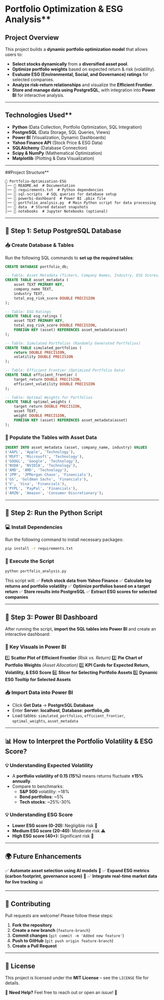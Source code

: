 # Portfolio Optimization & ESG Analysis**

## **Project Overview**
This project builds a **dynamic portfolio optimization model** that allows users to:
- **Select stocks dynamically** from a **diversified asset pool**.
- **Optimize portfolio weights** based on expected return & risk (volatility).
- **Evaluate ESG (Environmental, Social, and Governance) ratings** for selected companies.
- **Analyze risk-return relationships** and visualize the **Efficient Frontier**.
- **Store and manage data using PostgreSQL**, with integration into **Power BI** for interactive analysis.

---

## Technologies Used**
- **Python** (Data Collection, Portfolio Optimization, SQL Integration)
- **PostgreSQL** (Data Storage, SQL Queries, Views)
- **Power BI** (Visualization, Dynamic Dashboards)
- **Yahoo Finance API** (Stock Price & ESG Data)
- **SQLAlchemy** (Database Connection)
- **Scipy & NumPy** (Mathematical Optimization)
- **Matplotlib** (Plotting & Data Visualization)

---

##Project Structure**
```
📁 Portfolio-Optimization-ESG
│── 📄 README.md  # Documentation
│── 📄 requirements.txt  # Python dependencies
│── 📂 sql-scripts  # SQL queries for database setup
│── 📂 powerbi-dashboard  # Power BI .pbix file
│── 📄 portfolio_analysis.py  # Main Python script for data processing
│── 📂 data  # Stored dataset snapshots
│── 📂 notebooks  # Jupyter Notebooks (optional)
```

---

## **📌 Step 1: Setup PostgreSQL Database**
### **📥 Create Database & Tables**
Run the following SQL commands to **set up the required tables**:
```sql
CREATE DATABASE portfolio_db;

-- Table: Asset Metadata (Tickers, Company Names, Industry, ESG Scores)
CREATE TABLE asset_metadata (
    asset TEXT PRIMARY KEY,
    company_name TEXT,
    industry TEXT,
    total_esg_risk_score DOUBLE PRECISION
);

-- Table: ESG Ratings
CREATE TABLE esg_ratings (
    asset TEXT PRIMARY KEY,
    total_esg_risk_score DOUBLE PRECISION,
    FOREIGN KEY (asset) REFERENCES asset_metadata(asset)
);

-- Table: Simulated Portfolios (Randomly Generated Portfolios)
CREATE TABLE simulated_portfolios (
    return DOUBLE PRECISION,
    volatility DOUBLE PRECISION
);

-- Table: Efficient Frontier (Optimized Portfolio Data)
CREATE TABLE efficient_frontier (
    target_return DOUBLE PRECISION,
    efficient_volatility DOUBLE PRECISION
);

-- Table: Optimal Weights for Portfolios
CREATE TABLE optimal_weights (
    target_return DOUBLE PRECISION,
    asset TEXT,
    weight DOUBLE PRECISION,
    FOREIGN KEY (asset) REFERENCES asset_metadata(asset)
);
```

### **🔄 Populate the Tables with Asset Data**
```sql
INSERT INTO asset_metadata (asset, company_name, industry) VALUES
('AAPL', 'Apple', 'Technology'),
('MSFT', 'Microsoft', 'Technology'),
('GOOGL', 'Google', 'Technology'),
('NVDA', 'NVIDIA', 'Technology'),
('AMD', 'AMD', 'Technology'),
('JPM', 'JPMorgan Chase', 'Financials'),
('GS', 'Goldman Sachs', 'Financials'),
('V', 'Visa', 'Financials'),
('PYPL', 'PayPal', 'Financials'),
('AMZN', 'Amazon', 'Consumer Discretionary');
```

---

## **📌 Step 2: Run the Python Script**
### **💻 Install Dependencies**
Run the following command to install necessary packages:
```bash
pip install -r requirements.txt
```

### **🚀 Execute the Script**
```bash
python portfolio_analysis.py
```
This script will:
✅ **Fetch stock data from Yahoo Finance**
✅ **Calculate log returns and portfolio volatility**
✅ **Optimize portfolios based on a target return**
✅ **Store results into PostgreSQL**
✅ **Extract ESG scores for selected companies**

---

## **📌 Step 3: Power BI Dashboard**
After running the script, **import the SQL tables into Power BI** and create an interactive dashboard:

### **🔹 Key Visuals in Power BI**
1️⃣ **Scatter Plot of Efficient Frontier** *(Risk vs. Return)*
2️⃣ **Pie Chart of Portfolio Weights** *(Asset Allocation)*
3️⃣ **KPI Cards for Expected Return, Volatility, & ESG Score**
4️⃣ **Slicer for Selecting Portfolio Assets**
5️⃣ **Dynamic ESG Tooltip for Selected Assets**

### **📥 Import Data into Power BI**
- Click **Get Data** → **PostgreSQL Database**
- Enter **Server: localhost**, **Database: portfolio_db**
- Load tables: `simulated_portfolios`, `efficient_frontier`, `optimal_weights`, `asset_metadata`

---

## **📊 How to Interpret the Portfolio Volatility & ESG Score?**

### **💡 Understanding Expected Volatility**
- A **portfolio volatility of 0.15 (15%)** means returns fluctuate **±15% annually**.
- Compare to benchmarks:
  - **S&P 500** volatility: ~18%
  - **Bond portfolios**: ~5%
  - **Tech stocks**: ~25%-30%

### **💡 Understanding ESG Score**
- **Lower ESG score (0-20):** Negligible risk 🌱
- **Medium ESG score (20-40):** Moderate risk ⚠️
- **High ESG score (40+):** Significant risk 🔴

---

## **🌍 Future Enhancements**
✅ **Automate asset selection using AI models** 🤖
✅ **Expand ESG metrics (carbon footprint, governance score)** 🌱
✅ **Integrate real-time market data for live tracking** 📊

---

## **📌 Contributing**
Pull requests are welcome! Please follow these steps:
1. **Fork the repository**
2. **Create a new branch** (`feature-branch`)
3. **Commit changes** (`git commit -m 'Added new feature'`)
4. **Push to GitHub** (`git push origin feature-branch`)
5. **Create a Pull Request**

---

## **📜 License**
This project is licensed under the **MIT License** – see the `LICENSE` file for details.

📩 **Need Help?** Feel free to reach out or open an issue! 🚀

